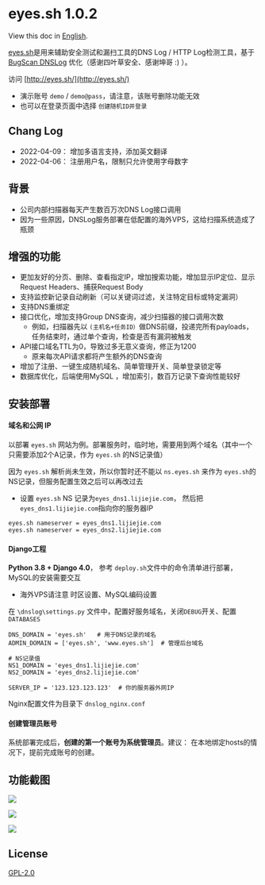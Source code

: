 # eyes.sh 1.0.2

View this doc in [English](README_EN.md).

[eyes.sh](http://eyes.sh/)是用来辅助安全测试和漏扫工具的DNS Log / HTTP Log检测工具，基于 [BugScan DNSLog](https://github.com/bugscanteam/dnslog/) 优化（感谢四叶草安全、感谢坤哥  :) ）。

访问 [http://eyes.sh/](http://eyes.sh/)  

* 演示账号 `demo` / `demo@pass`，请注意，该账号删除功能无效
* 也可以在登录页面中选择 `创建随机ID并登录`

## Chang Log 

* 2022-04-09： 增加多语言支持，添加英文翻译
* 2022-04-06： 注册用户名，限制只允许使用字母数字

## **背景** 

* 公司内部扫描器每天产生数百万次DNS Log接口调用
* 因为一些原因，DNSLog服务部署在低配置的海外VPS，这给扫描系统造成了瓶颈

## 增强的功能

* 更加友好的分页、删除、查看指定IP，增加搜索功能，增加显示IP定位、显示Request Headers、捕获Request Body
* 支持监控新记录自动刷新（可以关键词过滤，关注特定目标或特定漏洞）
* 支持DNS重绑定
* 接口优化，增加支持Group DNS查询，减少扫描器的接口调用次数
  * 例如，扫描器先以 `(主机名+任务ID）`做DNS前缀，投递完所有payloads，任务结束时，通过单个查询，检查是否有漏洞被触发
* API接口域名TTL为0，导致过多无意义查询，修正为1200
  * 原来每次API请求都将产生额外的DNS查询
* 增加了注册、一键生成随机域名、简单管理开关、简单登录锁定等
* 数据库优化，后端使用MySQL ，增加索引，数百万记录下查询性能较好

安装部署
---

#### 域名和公网 IP 

以部署 `eyes.sh` 网站为例。部署服务时，临时地，需要用到两个域名（其中一个只需要添加2个A记录，作为 `eyes.sh` 的NS记录值）

因为 `eyes.sh` 解析尚未生效，所以你暂时还不能以 `ns.eyes.sh` 来作为 `eyes.sh`的NS记录，但服务配置生效之后可以再改过去

* 设置 `eyes.sh` NS 记录为`eyes_dns1.lijiejie.com`， 然后把 `eyes_dns1.lijiejie.com`指向你的服务器IP

```
eyes.sh nameserver = eyes_dns1.lijiejie.com
eyes.sh nameserver = eyes_dns2.lijiejie.com
```

#### Django工程 

**Python 3.8 + Django 4.0**， 参考 `deploy.sh`文件中的命令清单进行部署，MySQL的安装需要交互 

* 海外VPS请注意 时区设置、MySQL编码设置

在 `\dnslog\settings.py` 文件中，配置好服务域名，关闭`DEBUG`开关、配置 `DATABASES` 

```
DNS_DOMAIN = 'eyes.sh'   # 用于DNS记录的域名
ADMIN_DOMAIN = ['eyes.sh', 'www.eyes.sh']  # 管理后台域名

# NS记录值
NS1_DOMAIN = 'eyes_dns1.lijiejie.com'
NS2_DOMAIN = 'eyes_dns2.lijiejie.com'

SERVER_IP = '123.123.123.123'  # 你的服务器外网IP
```

Nginx配置文件为目录下 `dnslog_nginx.conf`

#### 创建管理员账号

系统部署完成后，**创建的第一个账号为系统管理员**。建议： 在本地绑定hosts的情况下，提前完成账号的创建。

## 功能截图



![](static/dnslog.png)

![](static/http_log.png)

![](static/rebind.png)

## License

[GPL-2.0](GPL-2.0)